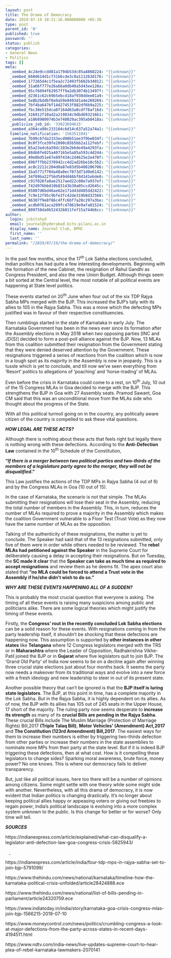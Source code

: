 ```yaml
---
layout: post
title: The Drama of Democracy
date: 2019-07-19 10:21:16.000000000 +05:30
type: post
parent_id: '0'
published: true
password: ''
status: publish
categories:
- General News
- Politics
tags: []
meta:
  _oembed_4c24e9ccdd81a1794b53dc85a4868224: "{{unknown}}"
  _oembed_660d614d1cf31b6cde3c8a111263d176: "{{unknown}}"
  _oembed_177265d4c1f5ea2c72493f5602b34012: "{{unknown}}"
  _oembed_31a66f777e26a66a0db48a5d43ee128a: "{{unknown}}"
  _oembed_95cf6694f62957ff9a2db3074b13497f: "{{unknown}}"
  _oembed_d2361c62c69b5ebcd18af930ddee81a9: "{{unknown}}"
  _oembed_5e8b2bddbf0a9a59e0493d1a4e269269: "{{unknown}}"
  _oembed_7bf4ba6476f14d27453f882df6b9a225: "{{unknown}}"
  _oembed_fbc30e515dca0f164d63a0cdf78af16d: "{{unknown}}"
  _oembed_316912f10ad2a219834c9dbd693216b1: "{{unknown}}"
  _oembed_a1068980974b3e748029ac395ab0418a: "{{unknown}}"
  _publicize_job_id: '33023694615'
  _oembed_a364ca98c233104c6d14c637a52a74a1: "{{unknown}}"
  timeline_notification: '1563511941'
  _oembed_7b99c6fda2333ecd90b51ee3f9be034f: "{{unknown}}"
  _oembed_0c0f3fce39fe2090c85b5bb2a112febf: "{{unknown}}"
  _oembed_65a23edc6a59dc103e2b6de49a4293fa: "{{unknown}}"
  _oembed_884b0fe025a407165e5a85a593c4d244: "{{unknown}}"
  _oembed_49e0bd51e67e897434c2d4625e2e470f: "{{unknown}}"
  _oembed_896fffbb2378942cc4d2ad26be10c5b2: "{{unknown}}"
  _oembed_ac8c2212c204d0a87e83d5b408206706: "{{unknown}}"
  _oembed_1ba5771f70da48a0ec7873d71d0e6142: "{{unknown}}"
  _oembed_34f09ba22f56d549dd46bf8d141ebde0: "{{unknown}}"
  _oembed_c91f026fa8ae2517aed22c00e7a937ef: "{{unknown}}"
  _oembed_742d976bbd10b83143b30a05ccd2645c: "{{unknown}}"
  _oembed_65807d6bd46ae62e171d43d485dd2422: "{{unknown}}"
  _oembed_7c9e12f95c9bfe3fc42de319b8d32568: "{{unknown}}"
  _oembed_96307f9e8f86c4ffc6bf7a20c297a3be: "{{unknown}}"
  _oembed_acdb0761aca209fc478619e9afa01524: "{{unknown}}"
  _oembed_809758da9b524326011fef15a744b6cc: "{{unknown}}"
author:
  login: jcbitshyd
  email: journal@hyderabad.bits-pilani.ac.in
  display_name: Journal Club, BPHC
  first_name: ''
  last_name: ''
permalink: "/2019/07/19/the-drama-of-democracy/"
---
```

<p><!-- wp:paragraph --></p>
<p>In the past few months, since the 17<sup>th</sup> Lok Sabha elections concluded, Indian politics has had quite a few interesting developments. Beginning with the formation of the new Cabinet, the resignation of Rahul Gandhi as Congress President, and also the new Union Budget. Although things seem a bit sorted at the Central level, the most notable of all political events are happening at State level politics.</p>
<p><!-- /wp:paragraph --></p>
<p><!-- wp:paragraph --></p>
<p>These events started on 20<sup>th</sup> June when four out of the six TDP Rajya Sabha MPs merged with the BJP. This increased the BJP’s tally with its allies to 105 in the Rajya Sabha. This was a move which the defecting MPs justified was in favour of their respective constituencies.</p>
<p><!-- /wp:paragraph --></p>
<p><!-- wp:paragraph --></p>
<p>Then rumblings started in the state of Karnataka in early July. The Karnataka Government has been in the news ever since its formation after the Assembly elections in May 2018 when two opposing parties [INC and JD(S)] decided to form a post-poll alliance against the BJP. Now, 13 MLAs from this coalition submitted their resignation from the Government stating that they were denied deserved attention by the Government. These resignations triggered a series of reactions from the coalition which is now in a tough spot as its majority in the Assembly is now in jeopardy. This is a tussle which is yet to conclude, and till now we’ve seen everything from ‘Resort’ politics to allegations of ‘poaching’ and ‘horse-trading’ of MLAs.</p>
<p><!-- /wp:paragraph --></p>
<p><!-- wp:paragraph --></p>
<p>Even before the crisis in Karnataka could come to a rest, on 10<sup>th</sup> July, 10 out of the 15 Congress MLAs in Goa decided to merge with the BJP. This strengthens the BJP in Goa with 27 Assembly seats. Pramod Sawant, Goa CM said that this was an unconditional move from the MLAs side who thought about the progress of the State.</p>
<p><!-- /wp:paragraph --></p>
<p><!-- wp:paragraph --></p>
<p>With all this political turmoil going on in the country, any politically aware citizen of the country is compelled to ask these vital questions.</p>
<p><!-- /wp:paragraph --></p>
<p><!-- wp:paragraph --></p>
<p><strong><em>HOW LEGAL ARE THESE ACTS?</em></strong></p>
<p><!-- /wp:paragraph --></p>
<p><!-- wp:paragraph --></p>
<p>Although there is nothing about these acts that feels right but legally there is nothing wrong with these defections. According to the <strong>Anti-Defection Law</strong> contained in the 10<sup>th</sup> Schedule of the Constitution,</p>
<p><!-- /wp:paragraph --></p>
<p><!-- wp:paragraph --></p>
<p><strong>“</strong><strong><em>If there is a merger between two political parties and two-thirds of the members of a legislature party agree to the merger, they will not be disqualified</em></strong><strong>.”</strong></p>
<p><!-- /wp:paragraph --></p>
<p><!-- wp:paragraph --></p>
<p>This Law justifies the actions of the TDP MPs in Rajya Sabha (4 out of 6) and by the Congress MLAs in Goa (10 out of 15).</p>
<p><!-- /wp:paragraph --></p>
<p><!-- wp:paragraph --></p>
<p>In the case of Karnataka, the scenario is not that simple. The MLAs submitting their resignations will lose their seat in the Assembly, reducing the total number of members in the Assembly. This, in turn, reduces the number of MLAs required to prove a majority in the Assembly which makes the coalition Government vulnerable to a Floor Test (Trust Vote) as they now have the same number of MLAs as the opposition.&nbsp;</p>
<p><!-- /wp:paragraph --></p>
<p><!-- wp:paragraph --></p>
<p>Talking of the authenticity of these resignations, the matter is yet to conclude. The Speaker had said that of the 13 resignations submitted, only five of them were in order while others needed to be reviewed. The <strong>rebel MLAs had petitioned against the Speaker</strong> in the Supreme Court for deliberately causing a delay in accepting their resignations. But on Tuesday, the<strong> SC made it clear</strong> that the <strong>Speaker can take as much time as required to accept resignations</strong> and review them as he deems fit. The apex court also stated that <strong>“no MLA could be forced to attend a Trust vote in the Assembly if he/she didn’t wish to do so.”</strong></p>
<p><!-- /wp:paragraph --></p>
<p><!-- wp:paragraph --></p>
<p><strong><em>WHY ARE THESE EVENTS HAPPENING ALL OF A SUDDEN?</em></strong></p>
<p><!-- /wp:paragraph --></p>
<p><!-- wp:paragraph --></p>
<p>This is probably the most crucial question that everyone is asking. The timing of all these events is raising many suspicions among public and politicians alike. There are some logical theories which might justify the timing of these events.</p>
<p><!-- /wp:paragraph --></p>
<p><!-- wp:paragraph --></p>
<p>Firstly, the <strong>Congress’ rout in the recently concluded Lok Sabha elections</strong> can be a solid reason for these events. With resignations coming in from the party leadership itself, it shouldn’t be shocking that these defections are happening now. This assumption is supported by<strong> other instances in other states</strong> like <strong>Telangana</strong> where 12 Congress legislators merged with the TRS or in <strong>Maharashtra </strong>where the Leader of Opposition, Radhakrishna Vikhe-Patil joined the BJP or in <strong>Gujarat </strong>where five legislators quit to join BJP. The ‘Grand Old Party’ of India now seems to be on a decline again after winning three crucial state elections just about four months back. It seems the party now needs a makeover from its traditional ways and evolve into a new force with a fresh ideology and new leadership to steer in out of its present state.</p>
<p><!-- /wp:paragraph --></p>
<p><!-- wp:paragraph --></p>
<p>Another possible theory that can’t be ignored is that the <strong>BJP itself is luring state legislators</strong>. The BJP, at this point in time, has a complete majority in the Lok Sabha. But in the Rajya Sabha, it is highly dependent on its allies. As of now, the BJP with its allies has 105 out of 245 seats in the Upper House, 17 short of the majority. The ruling party now seems desperate to <strong>increase its strength</strong> as many of its <strong>crucial Bills are pending in the Rajya Sabha</strong>. These crucial Bills include The Muslim Marriage (Protection of Marriage Rights) Bill,2017 <strong>(Triple Talaq Bill)</strong>, <strong>Motor Vehicles' (Amendment) Act,2017</strong> and <strong>The Constitution (123rd Amendment) Bill,2017</strong>. The easiest ways for them to increase their numbers is either by triggering two-thirds defection from other parties or increase their numbers in the state assemblies to nominate more MPs from their party at the state level. But if it is indeed BJP triggering these defections, then at what cost. How is it compelling these legislators to change sides? Sparking moral awareness, brute force, money power? No one knows. This is where our democracy fails to deliver transparency.&nbsp;&nbsp;&nbsp; &nbsp;&nbsp;&nbsp;&nbsp;&nbsp;&nbsp;&nbsp;&nbsp;&nbsp;&nbsp;&nbsp;&nbsp;&nbsp;</p>
<p><!-- /wp:paragraph --></p>
<p><!-- wp:paragraph --></p>
<p>But, just like all political issues, here too there will be a number of opinions among citizens. Some might settle with one theory while some might side with another. Nevertheless, with all this drama of democracy, it is now evident that Indian politics is changing drastically. It’s no longer about keeping political allies happy or appeasing voters or giving out freebies to regain power, India’s political landscape is evolving into a more complex system unknown to the public. Is this change for better or for worse? Only time will tell.&nbsp;&nbsp;&nbsp;&nbsp;</p>
<p><!-- /wp:paragraph --></p>
<p><!-- wp:paragraph --></p>
<p><strong><em>SOURCES</em></strong></p>
<p><!-- /wp:paragraph --></p>
<p><!-- wp:paragraph --></p>
<p>https://indianexpress.com/article/explained/what-can-disqualify-a-legislator-anti-defection-law-goa-congress-crisis-5825943/</p>
<p><!-- /wp:paragraph --></p>
<p><!-- wp:paragraph --></p>
<p>&nbsp;&nbsp;&nbsp;<a href="https://indianexpress.com/article/india/four-tdp-mps-in-rajya-sabha-set-to-join-bjp-5791099/">&nbsp;</a></p>
<p><!-- /wp:paragraph --></p>
<p><!-- wp:paragraph --></p>
<p>https://indianexpress.com/article/india/four-tdp-mps-in-rajya-sabha-set-to-join-bjp-5791099/</p>
<p><!-- /wp:paragraph --></p>
<p><!-- wp:paragraph --></p>
<p>https://www.thehindu.com/news/national/karnataka/timeline-how-the-karnataka-political-crisis-unfolded/article28424888.ece</p>
<p><!-- /wp:paragraph --></p>
<p><!-- wp:paragraph --></p>
<p>https://www.thehindu.com/news/national/list-of-bills-pending-in-parliament/article24320759.ece</p>
<p><!-- /wp:paragraph --></p>
<p><!-- wp:paragraph --></p>
<p>https://www.indiatoday.in/india/story/karnataka-goa-crisis-congress-mlas-join-bjp-1566215-2019-07-10</p>
<p><!-- /wp:paragraph --></p>
<p><!-- wp:paragraph --></p>
<p>https://www.moneycontrol.com/news/politics/crumbling-congress-a-look-at-major-defections-from-the-party-across-states-in-recent-days-4194511.html</p>
<p><!-- /wp:paragraph --></p>
<p><!-- wp:paragraph --></p>
<p>https://www.ndtv.com/india-news/live-updates-supreme-court-to-hear-plea-of-rebel-karnataka-lawmakers-2070141</p>
<p><!-- /wp:paragraph --></p>
